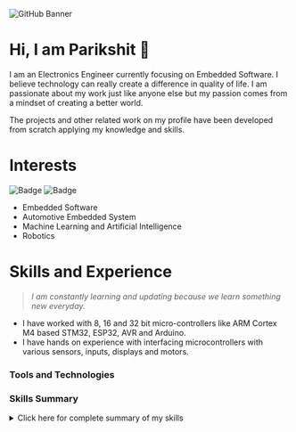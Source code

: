 ![GitHub Banner](https://user-images.githubusercontent.com/80714882/200172123-4bd162c7-ef93-4365-a4b0-0729d9a019a2.gif)

# Hi, I am Parikshit 👋

I am an Electronics Engineer currently focusing on Embedded Software. I believe technology can really create a difference in quality of life. I am passionate about my work just like anyone else but my passion comes from a mindset of creating a better world.

The projects and other related work on my profile have been developed from scratch applying my knowledge and skills.

# Interests

![Badge](https://img.shields.io/badge/Embedded_Systems-1f6feb?style=for-the-badge)
![Badge](https://img.shields.io/badge/AI/ML-orange?style=for-the-badge)

- Embedded Software
- Automotive Embedded System
- Machine Learning and Artificial Intelligence
- Robotics

# Skills and Experience

> *I am constantly learning and updating because we learn something new everyday.*

- I have worked with 8, 16 and 32 bit micro-controllers like ARM Cortex M4 based STM32, ESP32, AVR and Arduino.
- I have hands on experience with interfacing microcontrollers with various sensors, inputs, displays and motors.

### Tools and Technologies 

### Skills Summary

<details>
<summary> Click here for complete summary of my skills </summary>

#### Micro-controllers 
- ARM Cortex M4 based STM32 
- ESP32 
- AVR (including Arduino)

#### Programming Languages 
- C and Embedded C

#### Communication Protocols  
- I2C, SPI, UART 
- Bluetooth

#### Micro-controller Peripherals 
- GPIO, ADC, Timers, PWM, Interrupts

#### Real time operating systems 
- FreeRTOS
  
 #### Integrated Development Environment
 - STM32Cube
 - Mbed Studio 
 - Atmel(Microchip) Studio
</details>

